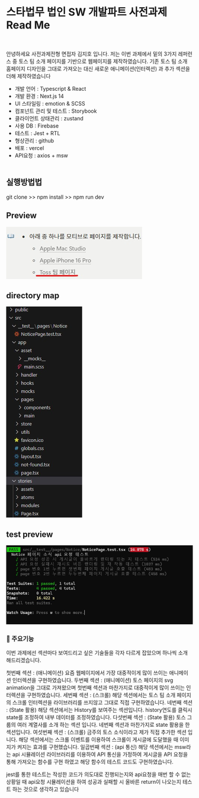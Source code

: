 # 스타법무 법인 SW 개발파트 사전과제 Read Me

<br />

안녕하세요 사전과제전형 면접자 김지호 입니다.
저는 이번 과제에서 밑의 3가지 레퍼런스 중 토스 팀 소개 페이지를 기반으로 웹페이지를 제작하였습니다.
기존 토스 팀 소개 홈페이지 디자인을 그대로 가져오는 대신 새로운 애니메이션(인터렉션) 과 추가 섹션을 더해 제작하였습니다

- 개발 언어 : Typescript & React
- 개발 환경 : Next.js 14
- UI 스타일링 : emotion & SCSS
- 컴포넌트 관리 및 테스트 : Storybook
- 클라이언트 상태관리 : zustand
- 사용 DB : Firebase
- 테스트 : Jest + RTL
- 형상관리 : github
- 배포 : vercel
- API요청 : axios + msw
  <br />
  <br />

## 실행방법법

git clone >> npm install >> npm run dev
<br />

## Preview

  <img src="./public/images/select_test.jpg" alt="" />

## directory map

  <img src="./public/images/directory_map.jpg" alt="" />

## test preview

  <img src="./public/images/test.jpg" alt="" />

### 📌 주요기능

이번 과제에선 섹션마다 보여드리고 싶은 기술들을 각자 다르게 잡았으며 하나씩 소개 해드리겠습니다.

첫번째 섹션 : (애니메이션) 요즘 웹페이지에서 가장 대중적이게 많이 쓰이는 애니메이션 인터렉션을 구현하였습니다.
두번째 섹션 : (애니메이션) 토스 페이지의 svg animation을 그대로 가져왔으며 첫번째 섹션과 마찬가지로 대중적이게 많이 쓰이는 인터렉션을 구현하였습니다.
세번째 섹션 : (스크롤) 해당 섹션에서는 토스 팀 소개 페이지의 스크롤 인터렉션을 라이브러리를 쓰지않고 그대로 직접 구현하였습니다.
네번째 섹션 : (State 활용) 해당 섹션에서는 History를 보여주는 섹션입니다. history연도를 클릭시 state를 조정하여 내부 데이터를 조정하였습니다.
다섯번째 섹션 : (State 활용) 토스 그룹의 여러 계열사를 소개 하는 섹션 입니다. 네번째 섹션과 마찬가지로 state 활용을 한 섹션입니다.
여섯번째 섹션 : (스크롤) 금주의 토스 소식이라고 제가 직접 추가한 섹션 입니다. 해당 섹션에서는 스크롤 이벤트를 이용하여 스크롤이 게시글에 도달했을 때 이미지가 켜지는 효과를 구현했습니다.
일곱번째 섹션 : (api 통신) 해당 섹션에서는 msw라는 api 시뮬레이션 라이브러리를 이용하여 API 통신을 가정하여 게시글을 API 요청을 통해 가져오는 함수를 구현 하였고 해당 함수의 테스트 코드도 구현하였습니다.

jest를 통한 테스트는 작성한 코드가 의도대로 진행되는지와 api요청을 매번 할 수 없는 상황일 때 api요청 시뮬레이션을 하여 성공과 실패할 시 올바른 return이 나오는지 테스트 하는 것으로 생각하고 있습니다
